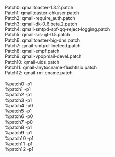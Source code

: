 Patch0:    qmailtoaster-1.3.2.patch<br>
Patch1:    qmailtoaster-chkuser.patch<br>
Patch2:    qmail-require_auth.patch<br>
Patch3:    qmail-dk-0.6.beta.2.patch<br>
Patch4:    qmail-smtpd-spf-qq-reject-logging.patch<br>
Patch5:    qmail-srs-qt-0.5.patch<br>
Patch6:    qmailtoaster-big-dns.patch<br>
Patch7:    qmail-smtpd-linefeed.patch<br>
Patch8:    qmail-empf.patch<br>
Patch9:    qmail-vpopmail-devel.patch<br>
Patch10:   qmail-uids.patch<br>
Patch11:   qmail-anytocname-flushtlsio.patch<br>
Patch12:   qmail-rm-cname.patch<br>
<br>
%patch0 -p1<br>
%patch1 -p1<br>
%patch2 -p1<br>
%patch3 -p1<br>
%patch4 -p0<br>
%patch5 -p1<br>
%patch6 -p0<br>
%patch7 -p0<br>
%patch8 -p1<br>
%patch9 -p1<br>
%patch10 -p1<br>
%patch11 -p1<br>
%patch12 -p1
